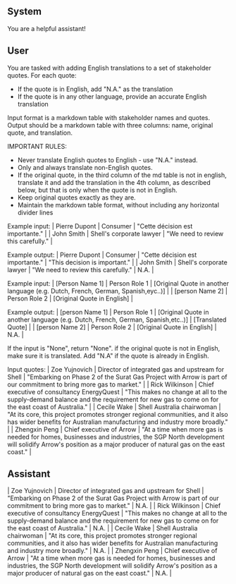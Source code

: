 ## System

You are a helpful assistant!

## User


You are tasked with adding English translations to a set of stakeholder quotes. For each quote:
- If the quote is in English, add "N.A." as the translation
- If the quote is in any other language, provide an accurate English translation

Input format is a markdown table with stakeholder names and quotes.
Output should be a markdown table with three columns: name, original quote, and translation.

IMPORTANT RULES:
- Never translate English quotes to English - use "N.A." instead.
- Only and always translate non-English quotes.
- If the original quote, in the third column of the md table is not in english, translate it and add the translation in the 4th column, as described below, but that is only when the quote is not in English.
- Keep original quotes exactly as they are.
- Maintain the markdown table format, without including any horizontal divider lines

Example input:
| Pierre Dupont | Consumer | "Cette décision est importante." |
| John Smith | Shell's corporate lawyer | "We need to review this carefully." |

Example output:
| Pierre Dupont | Consumer | "Cette décision est importante." | "This decision is important." |
| John Smith | Shell's corporate lawyer | "We need to review this carefully." | N.A. |

Example input:
| [Person Name 1] | Person Role 1 | [Original Quote in another language (e.g. Dutch, French, German, Spanish,eyc..)] |
| [person Name 2] | Person Role 2 | [Original Quote in English] |

Example output:
| [person Name 1] | Person Role 1 | [Original Quote in another language (e.g. Dutch, French, German, Spanish,etc..)] | [Translated Quote] |
| [person Name 2] | Person Role 2 | [Original Quote in English] | N.A. |

If the input is "None", return "None". if the original quote is not in English, make sure it is translated. Add "N.A" if the quote is already in English.

Input quotes:
| Zoe Yujnovich | Director of integrated gas and upstream for Shell | "Embarking on Phase 2 of the Surat Gas Project with Arrow is part of our commitment to bring more gas to market." |
| Rick Wilkinson | Chief executive of consultancy EnergyQuest | "This makes no change at all to the supply-demand balance and the requirement for new gas to come on for the east coast of Australia." |
| Cecile Wake | Shell Australia chairwoman | "At its core, this project promotes stronger regional communities, and it also has wider benefits for Australian manufacturing and industry more broadly." |
| Zhengxin Peng | Chief executive of Arrow | "At a time when more gas is needed for homes, businesses and industries, the SGP North development will solidify Arrow's position as a major producer of natural gas on the east coast." |
        

## Assistant

| Zoe Yujnovich | Director of integrated gas and upstream for Shell | "Embarking on Phase 2 of the Surat Gas Project with Arrow is part of our commitment to bring more gas to market." | N.A. |
| Rick Wilkinson | Chief executive of consultancy EnergyQuest | "This makes no change at all to the supply-demand balance and the requirement for new gas to come on for the east coast of Australia." | N.A. |
| Cecile Wake | Shell Australia chairwoman | "At its core, this project promotes stronger regional communities, and it also has wider benefits for Australian manufacturing and industry more broadly." | N.A. |
| Zhengxin Peng | Chief executive of Arrow | "At a time when more gas is needed for homes, businesses and industries, the SGP North development will solidify Arrow's position as a major producer of natural gas on the east coast." | N.A. |

